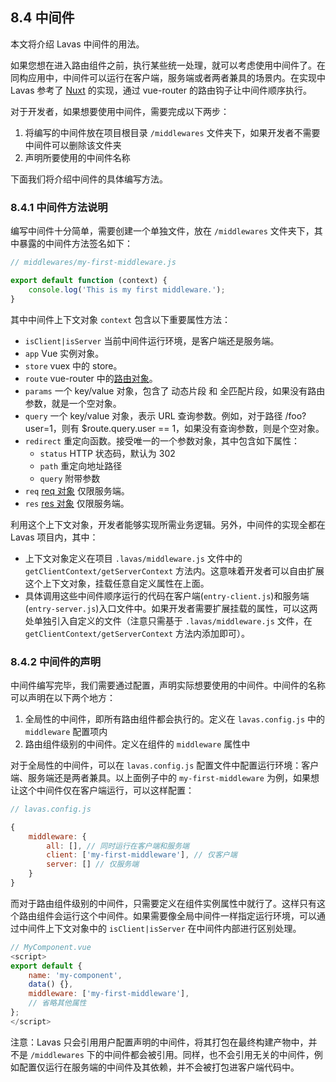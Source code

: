 ## 8.4 中间件


本文将介绍 Lavas 中间件的用法。

如果您想在进入路由组件之前，执行某些统一处理，就可以考虑使用中间件了。在同构应用中，中间件可以运行在客户端，服务端或者两者兼具的场景内。在实现中 Lavas 参考了 [Nuxt](https://zh.nuxtjs.org/guide/routing#中间件) 的实现，通过 vue-router 的路由钩子让中间件顺序执行。

对于开发者，如果想要使用中间件，需要完成以下两步：

1. 将编写的中间件放在项目根目录 `/middlewares` 文件夹下，如果开发者不需要中间件可以删除该文件夹
2. 声明所要使用的中间件名称

下面我们将介绍中间件的具体编写方法。

### 8.4.1 中间件方法说明

编写中间件十分简单，需要创建一个单独文件，放在 `/middlewares` 文件夹下，其中暴露的中间件方法签名如下：
```javascript
// middlewares/my-first-middleware.js

export default function (context) {
    console.log('This is my first middleware.');
}
```

其中中间件上下文对象 `context` 包含以下重要属性方法：

* `isClient|isServer` 当前中间件运行环境，是客户端还是服务端。
* `app` Vue 实例对象。
* `store` vuex 中的 store。
* `route` vue-router 中的[路由对象](https://router.vuejs.org/zh-cn/api/route-object.html)。
* `params` 一个 key/value 对象，包含了 动态片段 和 全匹配片段，如果没有路由参数，就是一个空对象。
* `query` 一个 key/value 对象，表示 URL 查询参数。例如，对于路径 /foo?user=1，则有 $route.query.user == 1，如果没有查询参数，则是个空对象。
* `redirect` 重定向函数。接受唯一的一个参数对象，其中包含如下属性：
    * `status` HTTP 状态码，默认为 302
    * `path` 重定向地址路径
    * `query` 附带参数
* `req` [req 对象](https://expressjs.com/en/api.html#req) 仅限服务端。
* `res` [res 对象](https://expressjs.com/en/api.html#res) 仅限服务端。

利用这个上下文对象，开发者能够实现所需业务逻辑。另外，中间件的实现全都在 Lavas 项目内，其中：

* 上下文对象定义在项目 `.lavas/middleware.js` 文件中的 `getClientContext/getServerContext` 方法内。这意味着开发者可以自由扩展这个上下文对象，挂载任意自定义属性在上面。
* 具体调用这些中间件顺序运行的代码在客户端(`entry-client.js`)和服务端(`entry-server.js`)入口文件中。如果开发者需要扩展挂载的属性，可以这两处单独引入自定义的文件（注意只需基于 `.lavas/middleware.js` 文件，在 `getClientContext/getServerContext` 方法内添加即可）。

### 8.4.2 中间件的声明

中间件编写完毕，我们需要通过配置，声明实际想要使用的中间件。中间件的名称可以声明在以下两个地方：

1. 全局性的中间件，即所有路由组件都会执行的。定义在 `lavas.config.js` 中的 `middleware` 配置项内
2. 路由组件级别的中间件。定义在组件的 `middleware` 属性中

对于全局性的中间件，可以在 `lavas.config.js` 配置文件中配置运行环境：客户端、服务端还是两者兼具。以上面例子中的 `my-first-middleware` 为例，如果想让这个中间件仅在客户端运行，可以这样配置：
```javascript
// lavas.config.js

{
    middleware: {
        all: [], // 同时运行在客户端和服务端
        client: ['my-first-middleware'], // 仅客户端
        server: [] // 仅服务端
    }
}
```

而对于路由组件级别的中间件，只需要定义在组件实例属性中就行了。这样只有这个路由组件会运行这个中间件。如果需要像全局中间件一样指定运行环境，可以通过中间件上下文对象中的 `isClient|isServer` 在中间件内部进行区别处理。
```javascript
// MyComponent.vue
<script>
export default {
    name: 'my-component',
    data() {},
    middleware: ['my-first-middleware'],
    // 省略其他属性
};
</script>
```

注意：Lavas 只会引用用户配置声明的中间件，将其打包在最终构建产物中，并不是 `/middlewares` 下的中间件都会被引用。同样，也不会引用无关的中间件，例如配置仅运行在服务端的中间件及其依赖，并不会被打包进客户端代码中。
